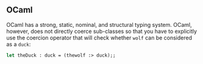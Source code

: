 
## OCaml

OCaml has a strong, static, nominal, and structural typing system. OCaml, however, does not directly coerce sub-classes so that you have to explicitly use the coercion operator that will check whether `wolf` can be considered as a `duck`:

```ocaml
let theDuck : duck = (thewolf :> duck);;
```
